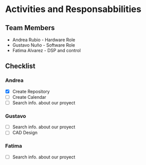 # Activities and Responsabbilities 

## Team Members 

- Andrea Rubio - Hardware Role
- Gustavo Nuño - Software Role
- Fatima Alvarez - DSP and control


## Checklist 

### Andrea 
- [x] Create Repository
- [ ] Create Calendar 
- [ ] Search info. about our proyect

### Gustavo
- [ ] Search info. about our proyect
- [ ] CAD Design 

### Fatima 
- [ ] Search info. about our proyect
